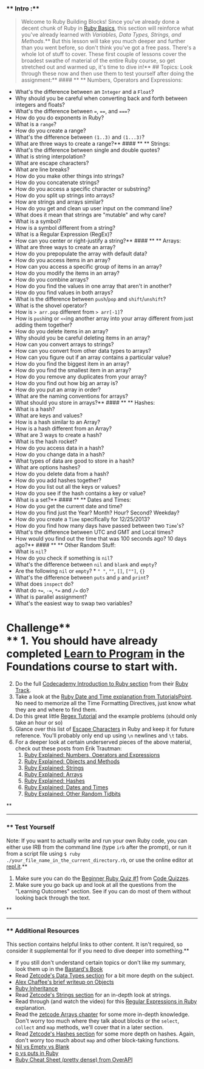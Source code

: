 ### ** Intro :** 
>Welcome to Ruby Building Blocks!  Since you've already done a decent chunk of Ruby in [Ruby Basics](https://github.com/TheOdinProject/curriculum/blob/master/ruby_programming/basic_ruby/ruby_basics_lesson.md), this section will reinforce what you've already learned with *Variables, Data Types, Strings, and Methods*.** But this lesson will take you much deeper and further than you went before, so don't think you've got a free pass.  There's a whole lot of stuff to cover.  These first couple of lessons cover the broadest swathe of material of the entire Ruby course, so get stretched out and warmed up, it's time to dive in!** ## Topics:
Look through these now and then use them to test yourself after doing the assignment:** #### ** ** Numbers, Operators and Expressions:
* What's the difference between an `Integer` and a `Float`?
* Why should you be careful when converting back and forth between integers and floats?
* What's the difference between `=`, `==`, and `===`?
* How do you do exponents in Ruby?
* What is a `range`?
* How do you create a range?
* What's the difference between `(1..3)` and `(1...3)`?
* What are three ways to create a range?** #### ** ** Strings:
* What's the difference between single and double quotes?
* What is string interpolation?
* What are escape characters?
* What are line breaks?
* How do you make other things into strings?
* How do you concatenate strings?
* How do you access a specific character or substring?
* How do you split up strings into arrays?
* How are strings and arrays similar?
* How do you get and clean up user input on the command line?
* What does it mean that strings are "mutable" and why care?
* What is a symbol?
* How is a symbol different from a string?
* What is a Regular Expression (RegEx)?
* How can you center or right-justify a string?** #### ** ** Arrays:
* What are three ways to create an array?
* How do you prepopulate the array with default data?
* How do you access items in an array?
* How can you access a specific group of items in an array?
* How do you modify the items in an array?
* How do you combine arrays?
* How do you find the values in one array that aren't in another?
* How do you find values in both arrays?
* What is the difference between `push`/`pop` and `shift`/`unshift`?
* What is the shovel operator?
* How is `> arr.pop` different from `> arr[-1]`?
* How is `push`ing or `<<`ing another array into your array different from just adding them together?
* How do you delete items in an array?
* Why should you be careful deleting items in an array?
* How can you convert arrays to strings?
* How can you convert from other data types to arrays?
* How can you figure out if an array contains a particular value?
* How do you find the biggest item in an array?
* How do you find the smallest item in an array?
* How do you remove any duplicates from your array?
* How do you find out how big an array is?
* How do you put an array in order?
* What are the naming conventions for arrays?
* What should you store in arrays?** #### ** ** Hashes:
* What is a hash?
* What are keys and values?
* How is a hash similar to an Array?
* How is a hash different from an Array?
* What are 3 ways to create a hash?
* What is the hash rocket?
* How do you access data in a hash?
* How do you change data in a hash?
* What types of data are good to store in a hash?
* What are options hashes?
* How do you delete data from a hash?
* How do you add hashes together?
* How do you list out all the keys or values?
* How do you see if the hash contains a key or value?
* What is a set?** #### ** ** Dates and Times:
* How do you get the current date and time?
* How do you find just the Year?  Month? Hour? Second? Weekday?
* How do you create a `Time` specifically for 12/25/2013?
* How do you find how many days have passed between two `Time`'s?
* What's the difference between UTC and GMT and Local times?
* How would you find out the time that was 100 seconds ago? 10 days ago?** #### ** ** Other Random Stuff:
* What is `nil`?
* How do you check if something is `nil`?
* What's the difference between `nil` and `blank` and `empty`?
* Are the following `nil` or `empty`?
      * `" "`, `""`, `[]`, `[""]`, `{}`
* What's the difference between `puts` and `p` and `print`?
* What does `inspect` do?
* What do `+=`, `-=`, `*=` and `/=` do?
* What is parallel assignment?
* What's the easiest way to swap two variables?
# Challenge** <div class="lesson-content__panel" markdown="1">**   1. You should have already completed [Learn to Program](http://pine.fm/LearnToProgram/) in the Foundations course to start with.
  2. Do the full [Codecademy Introduction to Ruby section](https://www.codecademy.com/courses/learn-ruby/lessons/introduction-to-ruby/) from their [Ruby Track](https://www.codecademy.com/catalog/language/ruby).
  3. Take a look at the [Ruby Date and Time explanation from TutorialsPoint](http://www.tutorialspoint.com/ruby/ruby_date_time.htm).  No need to memorize all the Time Formatting Directives, just know what they are and where to find them.
  4. Do this great little [Regex Tutorial](http://regexone.com/) and the example problems (should only take an hour or so)
  5. Glance over this list of [Escape Characters](https://docs.ruby-lang.org/en/2.7.0/syntax/literals_rdoc.html#label-Strings) in Ruby and keep it for future reference.  You'll probably only end up using `\n` newlines and `\t` tabs.
  6. For a deeper look at certain underserved pieces of the above material, check out these posts from Erik Trautman:
      1. [Ruby Explained: Numbers, Operators and Expressions](http://www.eriktrautman.com/posts/ruby-explained-numbers-operators-and-expressions)
      2. [Ruby Explained: Objects and Methods](http://www.eriktrautman.com/posts/ruby-explained-objects-and-methods)
      3. [Ruby Explained: Strings](http://www.eriktrautman.com/posts/ruby-explained-strings)
      4. [Ruby Explained: Arrays](http://www.eriktrautman.com/posts/ruby-explained-arrays)
      5. [Ruby Explained: Hashes](http://www.eriktrautman.com/posts/ruby-explained-hashes)
      6. [Ruby Explained: Dates and Times](http://www.eriktrautman.com/posts/ruby-explained-dates-and-times)
      6. [Ruby Explained: Other Random Tidbits](http://www.eriktrautman.com/posts/ruby-explained-other-random-tidbits)
</div>** 

---


### ** Test Yourself
Note: If you want to actually write and run your own Ruby code, you can either use IRB from the command line (type `irb` after the prompt), or run it from a script file using `$ ruby ./your_file_name_in_the_current_directory.rb`, or use the online editor at [repl.it](http://repl.it/languages/Ruby).** <div class="lesson-content__panel" markdown="1">
  1. Make sure you can do the [Beginner Ruby Quiz #1](http://www.codequizzes.com/ruby/beginner/variables-strings-numbers) from [Code Quizzes](http://www.codequizzes.com/).
  2. Make sure you go back up and look at all the questions from the "Learning Outcomes" section.  See if you can do most of them without looking back through the text.
</div>** 

---


### ** Additional Resources
This section contains helpful links to other content. It isn't required, so consider it supplemental for if you need to dive deeper into something.** 

* If you still don't understand certain topics or don't like my summary, look them up in the [Bastard's Book](http://ruby.bastardsbook.com/)
* Read [Zetcode's Data Types section](http://zetcode.com/lang/rubytutorial/datatypes/) for a bit more depth on the subject.
* [Alex Chaffee's brief writeup on Objects](http://codelikethis.com/lessons/learn_to_code/objects)
* [Ruby Inheritance](http://rubylearning.com/satishtalim/ruby_inheritance.html)
* Read [Zetcode's Strings section](http://zetcode.com/lang/rubytutorial/strings/) for an in-depth look at strings.
* Read through (and watch the video) for this [Regular Expressions in Ruby](http://net.tutsplus.com/tutorials/ruby/ruby-for-newbies-regular-expressions/) explanation.
* Read the [zetcode Arrays chapter](http://zetcode.com/lang/rubytutorial/arrays/) for some more in-depth knowledge.  Don't worry too much where they talk about blocks or the `select`, `collect` and `map` methods, we'll cover that in a later section.
* Read [Zetcode's Hashes section](http://zetcode.com/lang/rubytutorial/hashes/) for some more depth on hashes.  Again, don't worry too much about `map` and other block-taking functions.
* [Nil vs Empty vs Blank](http://stackoverflow.com/questions/885414/a-concise-explanation-of-nil-v-empty-v-blank-in-ruby-on-rails)
* [p vs puts in Ruby](http://stackoverflow.com/questions/1255324/p-vs-puts-in-ruby)
* [Ruby Cheat Sheet (pretty dense) from OverAPI](http://overapi.com/ruby)
